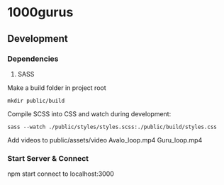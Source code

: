 # 1000gurus

## Development

### Dependencies
1. SASS

Make a build folder in project root

```
mkdir public/build
```

Compile SCSS into CSS and watch during development:

```
sass --watch ./public/styles/styles.scss:./public/build/styles.css
```

Add videos to public/assets/video
Avalo_loop.mp4
Guru_loop.mp4

### Start Server & Connect
npm start
connect to localhost:3000